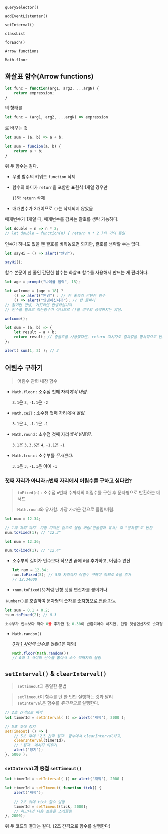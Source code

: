 `querySelector()`

`addEventListenter()`

`setInterval()`

`classList`

`forEach()`

`Arrow functions`

`Math.floor`



## 화살표 함수(Arrow functions)

```javascript
let func = function(arg1, arg2, ...argN) {
    return expression;
}
```

의 형태를

```javascript
let func = (arg1, arg2, ...argN) => expression
```

로 바꾸는 것



```javascript
let sum = (a, b) => a + b;
```

```javascript
let sum = funcion(a, b) {
    return a + b;
}
```

위 두 함수는 같다.

- 무명 함수의 키워드 `function` 삭제

- 함수의 바디가 `return`을 포함한 표현식 1개일 경우만

  `{}`와 `return` 삭제

- 매개변수가 2개이므로 `()`는 삭제되지 않았음



매개변수가 1개일 때, 매개변수를 감싸는 괄호를 생략 가능하다.

```javascript
let double = n => n * 2;
// let double = function(n) { return n * 2 }와 거의 동일
```



인수가 하나도 없을 땐 괄호를 비워놓으면 되지만, 괄호를 생략할 수는 없다.

```javascript
let sayHi = () => alert("안녕");

sayHi();
```



함수 본문이 한 줄인 간단한 함수는 화살표 함수를 사용해서 만드는 게 편리하다.

```javascript
let age = prompt("나이를 입력", 18);

let welcome = (age < 18) ?
    () => alert("안녕") : // 한 줄짜리 간단한 함수
	() => alert("안녕하십니까"); // 한 줄짜리
// 참이면 안녕, 거짓이면 안녕하십니까
// 인수를 필요로 하는함수가 아니므로 ()를 비우되 생략하지는 않음.

welcome();
```



```javascript
let sum = (a, b) => {
    let result = a + b;
    return result; // 중괄호를 사용했다면, return 지시자로 결과값을 명시적으로 반환해야 함.
};

alert( sum(1, 2) ); // 3
```



## 어림수 구하기

> 어림수 관련 내장 함수

- `Math.floor` : 소수점 첫째 자리*에서 내림*.

  `3.1`은 `3`, `-1.1`은 `-2`

- `Math.ceil` : 소수점 첫째 자리*에서 올림*.

  `3.1`은 `4`, `-1.1`은 `-1`

- `Math.round` : 소수점 첫째 자리*에서 반올림*.

  `3.1`은 `3`, `3.6`은 `4`, `-1.1`은 `-1`

- `Math.trunc` : 소수부를 *무시한다*.

  `3.1`은 `3`, `-1.1`은 아예 `-1`

  

### 첫째 자리가 아니라 `n`번째 자리에서 어림수를 구하고 싶다면?

> `toFixed(n)` : 소수점 `n`번째 수까지의 어림수를 구한 후 문자형으로 반환하는 메서드
>
> `Math.round`와 유사함. 가장 가까운 값으로 올림/버림.

```javascript
let num = 12.34;

// 1째 자리`까지` 가장 가까운 값으로 올림 버림(반올림과 유사) 후 "문자열"로 반환
num.toFixed(1); // "12.3"
```

```javascript
let num = 12.36;

num.toFixed(1); // "12.4"
```



- 소수부의 길이가 인수보다 작으면 끝에 `0`을 추가하고, 어림수 연산

    ```javascript
    let num = 12.34;
    num.toFixed(5); // 5째 자리까지 어림수 구해야 하므로 0을 추가
    // 12.34000
    ```



- `+num.toFixed(5)`처럼 단항 덧셈 연산자를 붙이거나<br>

​	`Number()`를 호출하여 문자형의 숫자를 <u>숫자형으로 변환 가능</u>

```javascript
let sum = 0.1 + 0.2;
+sum.toFixed(2); // 0.3

소수부가 인수보다 작아 0을 추가한 값 0.30이 반환되어야 하지만, 단항 덧셈연산자로 숫자형변환이 일어나 0.3만 반환
```



- `Math.random()`

  *<u>0과 1 사이</u>의 난수를 반환*(1은 제외)

  ```javascript
  Math.floor(Math.random())
  // 0과 1 사이의 난수를 뽑아서 소수 첫째자리 올림
  ```




## `setInterval()` & `clearInterval()`

> `setTimeout`과 동일한 문법

> `setTimeout`이 함수를 단 한 번만 실행하는 것과 달리<br>`setInterval`은 함수를 *주기적으로* 실행한다.



```javascript
// 2초 간격으로 째깍
let timerId = setInterval( () => alert('째깍'), 2000 );

// 5초 후에 정지
setTimeout( () => {
    // 5초 후에 '2초 간격 정지' 함수에서 clearInterval하고,
    clearInterval(timerId);
    // '정지' 메시지 띄우기
    alert('정지');
}, 5000 );
```



### `setInterval`과 중첩 `setTimeout()`

```javascript
let timerId = setInterval( () => alert('째깍'), 2000 )
```

```javascript
let timerId = setTimeout( function tick() {
    alert('째깍');
    
    // 2초 뒤에 tick 함수 실행
    timerId = setTimeout(tick, 2000);
    // 하고나면 다음 호출을 스케줄링
}, 2000);
```

위 두 코드의 결과는 같다. (2초 간격으로 함수를 실행한다)
